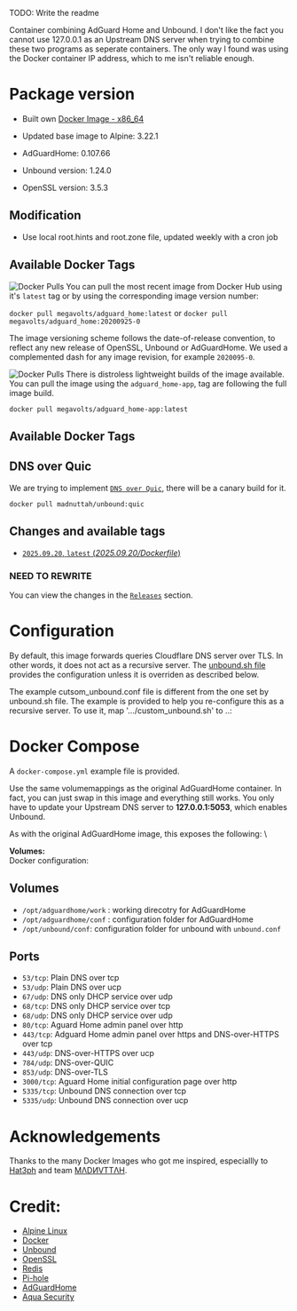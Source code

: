 TODO: Write the readme

Container combining AdGuard Home and Unbound. I don't like the fact you cannot use 127.0.0.1 as an Upstream DNS server when trying to combine these two programs as seperate containers. The only way I found was using the Docker container IP address, which to me isn't reliable enough.

Package version
===========





* Built own [Docker Image - x86_64](https://hub.docker.com/r/megavolts/unbound/tags)

* Updated base image to Alpine: 3.22.1

* AdGuardHome: 0.107.66

* Unbound version: 1.24.0

* OpenSSL version: 3.5.3

## Modification
- Use local root.hints and root.zone file, updated weekly with a cron job

## Available Docker Tags
![Docker Pulls](https://img.shields.io/docker/pulls/megavolts/adguard_unbound)
 You can pull the most recent image from Docker Hub using it's `latest` tag or by using the corresponding image version number:

`docker pull megavolts/adguard_home:latest` or `docker pull megavolts/adguard_home:20200925-0`

The image versioning scheme follows the date-of-release convention, to reflect any new release of OpenSSL, Unbound or AdGuardHome. We used a complemented dash for any image revision, for example `2020095-0`.

![Docker Pulls](https://img.shields.io/docker/pulls/megavolts/adguard_unbound-app)
 There is distroless lightweight builds of the image available. You can pull the image using the `adguard_home-app`, tag are following the full image build.

`docker pull megavolts/adguard_home-app:latest` 

## Available Docker Tags


## DNS over Quic
We are trying to implement [`DNS over Quic`](https://unbound.docs.nlnetlabs.nl/en/latest/topics/privacy/dns-over-quic.html), there will be a canary build for it.

`docker pull madnuttah/unbound:quic`

## Changes and available tags

- [`2025.09.20`, `latest` (*2025.09.20/Dockerfile*)](https://github.com/megavolts/docker-adguard_unbound/tree/master/2025.09.20)



### NEED TO REWRITE ###
You can view the changes in the [`Releases`](https://github.com/megavolts/adguard_home-docker/releases) section.



# Configuration


By default, this image forwards queries Cloudflare DNS server over TLS. In other words, it does not act as a recursive server. The [unbound.sh file]() provides the configuration unless it is overriden as described below. 

The example cutsom_unbound.conf file is different from the one set by unbound.sh file. The example is provided to help you re-configure this as a recursive server. To use it, map '.../custom_unbound.sh' to ..:


# Docker Compose
A `docker-compose.yml` example file is provided.

Use the same volumemappings as the original AdGuardHome container. In fact, you can just swap in this image and everything still works. You only have to update your Upstream DNS server to __127.0.0.1:5053__, which enables Unbound.

As with the original AdGuardHome image, this exposes the following: \



**Volumes:** \
Docker configuration:

## Volumes
* `/opt/adguardhome/work` : working direcotry for AdGuardHome
* `/opt/adguardhome/conf` : configuration folder for AdGuardHome
* `/opt/unbound/conf`: configuration folder for unbound with `unbound.conf`

## Ports
* `53/tcp`: Plain DNS over tcp
* `53/udp`: Plain DNS over ucp
* `67/udp`: DNS only DHCP service over udp
* `68/tcp`: DNS only DHCP service over tcp
* `68/udp`: DNS only DHCP service over udp
* `80/tcp`: Aguard Home admin panel over http
* `443/tcp`: Adguard Home admin panel over https and DNS-over-HTTPS over tcp
* `443/udp`: DNS-over-HTTPS over ucp
* `784/udp`: DNS-over-QUIC
* `853/udp`: DNS-over-TLS
* `3000/tcp`: Aguard Home initial configuration page over http
* `5335/tcp`: Unbound DNS connection over tcp
* `5335/udp`: Unbound DNS connection over ucp

## 


# Acknowledgements

Thanks to the many Docker Images who got me inspired, especiallly to [Hat3ph](https://github.com/hat3ph/adguard-unbound) and team [MΛDИVTTΛH](https://github.com/hat3ph/adguard-unbound).

# Credit:
- [Alpine Linux](https://www.alpinelinux.org/)
- [Docker](https://www.docker.com/)
- [Unbound](https://unbound.net/)
- [OpenSSL](https://www.openssl.org/)
- [Redis](https://redis.io/)
- [Pi-hole](https://pi-hole.net/)
- [AdGuardHome](https://github.com/AdguardTeam/AdGuardHome)
- [Aqua Security](https://trivy.dev/)
